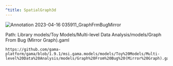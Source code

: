 ```yaml
---
^title: SpatialGraph3d
---
```


![Annotation 2023-04-16 035911_GraphFrmBugMirror](https://user-images.githubusercontent.com/4437331/232262266-1bedb1ee-c384-4558-86a6-8c64abf7597a.png)

Path: Library models/Toy Models/Multi-level Data Analysis/models/Graph From Bug (Mirror Graph).gaml


```gaml reference
https://github.com/gama-platform/gama/blob/1.9.1/msi.gama.models/models/Toy%20Models/Multi-level%20Data%20Analysis/models/Graph%20From%20Bug%20(Mirror%20Graph).gaml
```